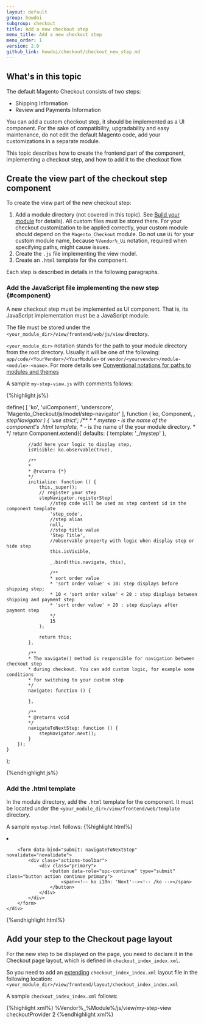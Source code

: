 ```yaml
---
layout: default
group: howdoi
subgroup: checkout
title: Add a new checkout step
menu_title: Add a new checkout step
menu_order: 1
version: 2.0
github_link: howdoi/checkout/checkout_new_step.md
---
```


## What's in this topic
The default Magento Checkout consists of two steps:

 - Shipping Information
 - Review and Payments Information

You can add a custom checkout step, it should be implemented as a UI component. For the sake of compatibility, upgradability and easy maintenance, do not edit the default Magento code, add your customizations in a separate module. 

This topic describes how to create the frontend part of the component, implementing a checkout step, and how to add it to the checkout flow.


## Create the view part of the checkout step component

To create the view part of the new checkout step:

1. Add a module directory (not covered in this topic). See [Build your module]({{page.baseurl}}extension-dev-guide/build/build.html) for details). All custom files must be stored there. For your checkout customization to be applied correctly, your custom module should depend on the `Magento_Checkout` module. Do not use `Ui` for your custom module name, because `%Vendor%_Ui` notation, required when specifying paths, might cause issues. 
1. Create the `.js` file implementing the view model.
2. Create an `.html` template for the component.

Each step is described in details in the following paragraphs. 

### Add the JavaScript file implementing the new step {#component}

A new checkout step must be implemented as UI component. That is, its JavaScript implementation must be a JavaScript module. 

The file must be stored under the `<your_module_dir>/view/frontend/web/js/view` directory.

<div class="bs-callout bs-callout-info" id="info">
<p><code>&lt;your_module_dir&gt;</code> notation stands for the path to your module directory from the root directory. Usually it will be one of the following: <code>app/code/&lt;YourVendor&gt;/&lt;YourModule&gt;</code> or <code>vendor/&lt;yourvendor&gt;/module-&lt;module&gt;-&lt;name&gt;</code>. For more details see <a href="{{page.baseurl}}frontend-dev-guide/conventions.html">Conventional notations for paths to modules and themes</a></p>
</div>
 
A sample `my-step-view.js` with comments follows:

{%highlight js%}

define(
    [
        'ko',
        'uiComponent',
        'underscore',
        'Magento_Checkout/js/model/step-navigator'
    ],
    function (
        ko,
        Component,
        _,
        stepNavigator
    ) {
        'use strict';
        /**
        *
        * mystep - is the name of the component's .html template, 
        * <Vendor>_<Module>  - is the name of the your module directory.
        * 
        */
        return Component.extend({
            defaults: {
                template: '<Vendor>_<Module>/mystep'
            },
 
            //add here your logic to display step,
            isVisible: ko.observable(true),
 
            /**
			*
			* @returns {*}
			*/
            initialize: function () {
                this._super();
                // register your step
                stepNavigator.registerStep(
                    //step code will be used as step content id in the component template
                    'step_code',
                    //step alias
                    null,
                    //step title value
                    'Step Title',
                    //observable property with logic when display step or hide step
                    this.isVisible,
                     
                    _.bind(this.navigate, this),
 
                    /**
					* sort order value
					* 'sort order value' < 10: step displays before shipping step;
					* 10 < 'sort order value' < 20 : step displays between shipping and payment step
					* 'sort order value' > 20 : step displays after payment step
					*/
                    15
                );
 
                return this;
            },
 
            /**
			* The navigate() method is responsible for navigation between checkout step
			* during checkout. You can add custom logic, for example some conditions
			* for switching to your custom step 
			*/
            navigate: function () {
 
            },
 
            /**
			* @returns void
			*/
            navigateToNextStep: function () {
                stepNavigator.next();
            }
        });
    }
);

{%endhighlight js%}


### Add the .html template

In the module directory, add the `.html` template for the component. It must be located under the `<your_module_dir>/view/frontend/web/template` directory.

A sample `mystep.html` follows:
{%highlight html%}

<!--The 'step_code' value from the .js file should be used-->
<li id="step_code" data-bind="fadeVisible: isVisible">
<div class="step-title" data-bind="i18n: 'Step Title'" data-role="title"></div>
    <div id="checkout-step-title"
         class="step-content"
         data-role="content">
 
        <form data-bind="submit: navigateToNextStep" novalidate="novalidate">
            <div class="actions-toolbar">
                <div class="primary">
                    <button data-role="opc-continue" type="submit" class="button action continue primary">
                        <span><!-- ko i18n: 'Next'--><!-- /ko --></span>
                    </button>
                </div>
            </div>
        </form>
    </div>
</li>
{%endhighlight html%}

## Add your step to the Checkout page layout

For the new step to be displayed on the page, you need to declare it in the Checkout page layout, which is defined in `checkout_index_index.xml`. 

So you need to add an [extending]({{page.baseurl}}frontend-dev-guide/layouts/layout-extend.html) `checkout_index_index.xml` layout file in the following location: `<your_module_dir>/view/frontend/layout/checkout_index_index.xml`

A sample `checkout_index_index.xml` follows:

{%highlight xml%}
<page xmlns:xsi="http://www.w3.org/2001/XMLSchema-instance" layout="1column" xsi:noNamespaceSchemaLocation="urn:magento:framework:View/Layout/etc/page_configuration.xsd">
    <body>
        <referenceBlock name="checkout.root">
                <arguments>
                    <argument name="jsLayout" xsi:type="array">
                        <item name="components" xsi:type="array">
                            <item name="checkout" xsi:type="array">
                                <item name="children" xsi:type="array">
                                    <item name="steps" xsi:type="array">
                                        <item name="children" xsi:type="array">
                                            <!-- The new step you add -->
                                            <item name="my-new-step" xsi:type="array">
                                                <item name="component" xsi:type="string">%Vendor%_%Module%/js/view/my-step-view</item>
						<item name="provider" xsi:type="string">checkoutProvider</item>
                                                    <!--To display step content before shipping step "sortOrder" value should be < 1-->
                                                    <!--To display step content between shipping step and payment step  1 < "sortOrder" < 2 -->
                                                    <!--To display step content after payment step "sortOrder" > 2 -->
                                                <item name="sortOrder" xsi:type="string">2</item>
                                                <item name="children" xsi:type="array">
                                                    <!--add here child component declaration for your step-->
                                                </item>
                                            </item>
                                        </item>
                                    </item>
                                </item>
                            </item>
                        </item>
                    </argument>
                </arguments>
        </referenceBlock>
    </body>
</page>
{%endhighlight xml%}

